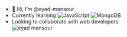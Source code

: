 - 👋 Hi, I’m @eyad-mansour <br>
- Currently learning ![JavaScript](https://img.shields.io/badge/javascript-%23323330.svg?style=for-the-badge&logo=javascript&logoColor=%23F7DF1E) ![MongoDB](https://img.shields.io/badge/MongoDB-%234ea94b.svg?style=for-the-badge&logo=mongodb&logoColor=white)
- Looking to collaborate with web developers <br>
![eyad mansour](https://github-readme-stats.vercel.app/api?username=eyad-mansour&show_icons=true&theme=radical)
